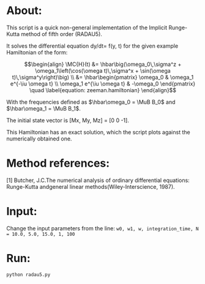 #  About:
This script is a quick non-general implementation of the Implicit Runge-Kutta method of fifth order (RADAU5).

It solves the differential equation dy/dt= f(y, t) for the given example Hamiltonian of the form:


```math
\begin{align}
  \MC{H}(t) &= \hbar\big(\omega_0\,\sigma^z + \omega_1\left(\cos(\omega t)\,\sigma^x + \sin(\omega t)\,\sigma^y\right)\big) \\
  &= \hbar\begin{pmatrix} \omega_0 & \omega_1 e^{-\iu \omega t} \\ \omega_1 e^{\iu \omega t} & -\omega_0 \end{pmatrix} \quad 
\label{equation: zeeman.hamiltonian}
\end{align}
```

With the frequencies defined as $`\hbar\omega_0 = \MuB B_0`$ and $`\hbar\omega_1 = \MuB B_1`$. 

The initial state vector is [Mx, My, Mz] = [0 0 -1].

This Hamiltonian has an exact solution, which the script plots against the numerically obtained one.


# Method references:
[1] Butcher, J.C.The numerical analysis of ordinary differential equations: Runge-Kutta andgeneral linear methods(Wiley-Interscience, 1987).

# Input:
Change the input parameters from the line:
`w0, w1, w, integration_time, N = 10.0, 5.0, 15.0, 1, 100`

# Run:

`python radau5.py`

